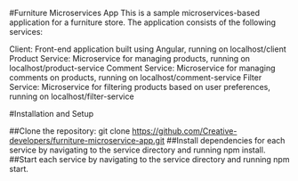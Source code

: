 #Furniture Microservices App
This is a sample microservices-based application for a furniture store. The application consists of the following services:

Client: Front-end application built using Angular, running on localhost/client
Product Service: Microservice for managing products, running on localhost/product-service
Comment Service: Microservice for managing comments on products, running on localhost/comment-service
Filter Service: Microservice for filtering products based on user preferences, running on localhost/filter-service

#Installation and Setup

##Clone the repository: git clone https://github.com/Creative-developers/furniture-microservice-app.git
##Install dependencies for each service by navigating to the service directory and running npm install.
##Start each service by navigating to the service directory and running npm start.
